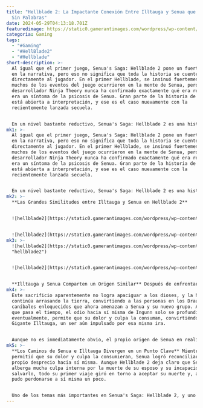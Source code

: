 ```yaml
---
title: "Hellblade 2: La Impactante Conexión Entre Illtauga y Senua que Te Dejará
  Sin Palabras"
date: 2024-05-29T04:13:18.701Z
featuredimage: https://static0.gamerantimages.com/wordpress/wp-content/uploads/wm/2024/05/hellblade-2-illtauga.jpg?q=70&fit=contain&w=1140&h=&dpr=1
categoria: Gaming
tags:
  - "#Gaming"
  - "#HellBlade2"
  - "#Hellblade"
short-description: >-
  Al igual que el primer juego, Senua's Saga: Hellblade 2 pone un fuerte énfasis
  en la narrativa, pero eso no significa que toda la historia se cuente
  directamente al jugador. En el primer Hellblade, se insinuó fuertemente que
  muchos de los eventos del juego ocurrieron en la mente de Senua, pero el
  desarrollador Ninja Theory nunca ha confirmado exactamente qué era real y qué
  era un síntoma de la psicosis de Senua. Gran parte de la historia de Hellblade
  está abierta a interpretación, y ese es el caso nuevamente con la
  recientemente lanzada secuela.


  En un nivel bastante reductivo, Senua's Saga: Hellblade 2 es una historia de venganza que eventualmente da paso a una historia de esperanza. Senua comienza su segundo viaje ya en busca de los hombres que mataron a su esposo y saquearon su aldea natal. Pero después de enta.
mk1: >-
  Al igual que el primer juego, Senua's Saga: Hellblade 2 pone un fuerte énfasis
  en la narrativa, pero eso no significa que toda la historia se cuente
  directamente al jugador. En el primer Hellblade, se insinuó fuertemente que
  muchos de los eventos del juego ocurrieron en la mente de Senua, pero el
  desarrollador Ninja Theory nunca ha confirmado exactamente qué era real y qué
  era un síntoma de la psicosis de Senua. Gran parte de la historia de Hellblade
  está abierta a interpretación, y ese es el caso nuevamente con la
  recientemente lanzada secuela.


  En un nivel bastante reductivo, Senua's Saga: Hellblade 2 es una historia de venganza que eventualmente da paso a una historia de esperanza. Senua comienza su segundo viaje ya en busca de los hombres que mataron a su esposo y saquearon su aldea natal. Pero después de enterarse de que los Gigantes están aterrorizando esta nueva tierra, Senua se embarca en una misión para detenerlos. El primer Gigante que Senua encuentra en Hellblade 2 es Illtauga, un ser iracundo capaz de quemar asentamientos enteros hasta los cimientos. Pero hay más en la historia de Illtauga de lo que parece a simple vista, y es una historia que resuena mucho con el propio pasado de Senua.
mk2: >-
  **Las Grandes Similitudes entre Illtauga y Senua en Hellblade 2**


  ![hellblade2](https://static0.gamerantimages.com/wordpress/wp-content/uploads/2024/05/hellblade-2-illtauga-boss-fight-3.jpg?q=49&fit=contain&w=750&h=415&dpr=2 "hellblade2")


  ![hellblade2](https://static0.gamerantimages.com/wordpress/wp-content/uploads/2024/05/hellblade-2-illtauga-backstory-3.jpg?q=49&fit=contain&w=750&h=415&dpr=2 "hellblade2")
mk3: >-
  ![hellblade2](https://static0.gamerantimages.com/wordpress/wp-content/uploads/2024/05/hellblade-2-illtauga-backstory-2.jpg?q=49&fit=contain&w=750&h=415&dpr=2}
  "hellblade2")


  ![hellblade2](https://static0.gamerantimages.com/wordpress/wp-content/uploads/2024/05/hellblade-2-illtauga-backstory-1.jpg?q=49&fit=contain&w=750&h=415&dpr=2 "hellblade2")


  **Illtauga y Senua Comparten un Origen Similar** Después de enfrentarse cara a cara con el Gigante Illtauga por primera vez, Senua jura hacer todo lo posible para deshacerse del monstruoso asesino. Su viaje la lleva a la cueva de los Hiddenfolk, un misterioso pueblo invisible que decide ayudar a Senua a recuperar la tierra. En un esfuerzo por lograrlo, los Hiddenfolk revelan el origen de Illtauga. Una vez una joven mujer humana llamada Ingunn, la historia de Illtauga comienza cuando un volcán entra en erupción y trae destrucción y hambruna a la tierra. En un intento de invocar la ayuda de los dioses nórdicos, Ingunn lleva a su bebé recién nacido a la boca de la cueva de los Hiddenfolk y lo ofrece como sacrificio.
mk4: >-
  Este sacrificio aparentemente no logra apaciguar a los dioses, y la hambruna
  continúa arrasando la tierra, convirtiendo a las personas en los Draugr
  caníbales enloquecidos que ahora amenazan a Senua y su nuevo grupo. A medida
  que pasa el tiempo, el odio hacia sí misma de Ingunn solo se profundiza y,
  eventualmente, permite que su dolor y culpa la consuman, convirtiéndola en el
  Gigante Illtauga, un ser aún impulsado por esa misma ira.


  Aunque no es inmediatamente obvio, el propio origen de Senua en realidad refleja bastante el de Illtauga. Al igual que Illtauga/Ingunn, Senua cayó en una profunda depresión cuando su esposo murió y se culpó a sí misma por su muerte, ya que se había desterrado de la aldea en un intento de superar su psicosis. Pero los caminos de Senua e Illtauga divergen de manera bastante dramática.
mk5: >-
  **Los Caminos de Senua e Illtauga Divergen en un Punto Clave** Mientras Ingunn
  permitió que su dolor y culpa la consumieran, Senua logró reconciliarse con su
  propio desprecio hacia sí misma. Aunque Hellblade 2 deja claro que Senua aún
  alberga mucha culpa interna por la muerte de su esposo y su incapacidad para
  salvarlo, todo su primer viaje giró en torno a aceptar su muerte y, al final,
  pudo perdonarse a sí misma un poco.


  Uno de los temas más importantes en Senua's Saga: Hellblade 2, y uno del que los jugadores son constantemente recordados a través de diálogos, es que todos son capaces de convertirse en un monstruo. Illtauga y los otros Gigantes muestran este tema de manera bastante literal. Pero también destacan el tema de la esperanza del juego, ya que Senua es capaz de superar su propia oscuridad para ayudar a poner a los Gigantes a descansar.
---
```

